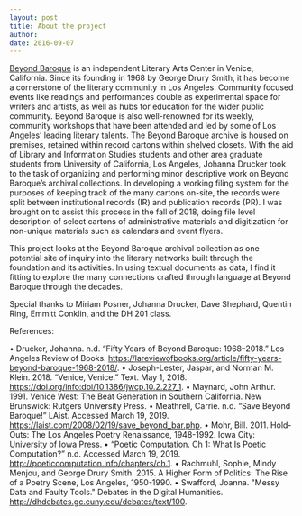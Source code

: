 ```yaml
---
layout: post
title: About the project
author:
date: 2016-09-07
---
```

[Beyond Baroque](http://www.beyondbaroque.org/) is an independent Literary Arts Center in Venice, California. Since its founding in 1968 by George Drury Smith, it has become a cornerstone of the literary community in Los Angeles. Community focused events like readings and performances double as experimental space for writers and artists, as well as hubs for education for the wider public community. Beyond Baroque is also well-renowned for its weekly, community workshops that have been attended and led by some of Los Angeles’ leading literary talents. The Beyond Baroque archive is housed on premises, retained within record cartons within shelved closets. With the aid of Library and Information Studies students and other area graduate students from University of California, Los Angeles, Johanna Drucker took to the task of organizing and performing minor descriptive work on Beyond Baroque’s archival collections. In developing a working filing system for the purposes of keeping track of the many cartons on-site, the records were split between institutional records (IR) and publication records (PR). I was brought on to assist this process in the fall of 2018, doing file level description of select cartons of administrative materials and digitization for non-unique materials such as calendars and event flyers.

This project looks at the Beyond Baroque archival collection as one potential site of inquiry into the literary networks built through the foundation and its activities. In using textual documents as data, I find it fitting to explore the many connections crafted through language at Beyond Baroque through the decades.

Special thanks to Miriam Posner, Johanna Drucker, Dave Shephard, Quentin Ring, Emmitt Conklin, and the DH 201 class.

References:

• Drucker, Johanna. n.d. “Fifty Years of Beyond Baroque: 1968–2018.” Los Angeles Review of Books. https://lareviewofbooks.org/article/fifty-years-beyond-baroque-1968-2018/.
• Joseph-Lester, Jaspar, and Norman M. Klein. 2018. “Venice, Venice.” Text. May 1, 2018. https://doi.org/info:doi/10.1386/jwcp.10.2.227_1.
• Maynard, John Arthur. 1991. Venice West: The Beat Generation in Southern California. New Brunswick: Rutgers University Press.
• Meathrell, Carrie. n.d. “Save Beyond Baroque!” LAist. Accessed March 19, 2019. https://laist.com/2008/02/19/save_beyond_bar.php.
• Mohr, Bill. 2011. Hold-Outs: The Los Angeles Poetry Renaissance, 1948-1992. Iowa City: University of Iowa Press.
• “Poetic Computation. Ch 1: What Is Poetic Computation?” n.d. Accessed March 19, 2019. http://poeticcomputation.info/chapters/ch.1.
• Rachmuhl, Sophie, Mindy Menjou, and George Drury Smith. 2015. A Higher Form of Politics: The Rise of a Poetry Scene, Los Angeles, 1950-1990.
• Swafford, Joanna. "Messy Data and Faulty Tools." Debates in the Digital Humanities. http://dhdebates.gc.cuny.edu/debates/text/100.
